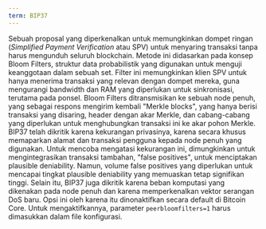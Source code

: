 ```yaml
---
term: BIP37
---
```


Sebuah proposal yang diperkenalkan untuk memungkinkan dompet ringan (*Simplified Payment Verification* atau SPV) untuk menyaring transaksi tanpa harus mengunduh seluruh blockchain. Metode ini didasarkan pada konsep Bloom Filters, struktur data probabilistik yang digunakan untuk menguji keanggotaan dalam sebuah set. Filter ini memungkinkan klien SPV untuk hanya menerima transaksi yang relevan dengan dompet mereka, guna mengurangi bandwidth dan RAM yang diperlukan untuk sinkronisasi, terutama pada ponsel. Bloom Filters ditransmisikan ke sebuah node penuh, yang sebagai respons mengirim kembali "Merkle blocks", yang hanya berisi transaksi yang disaring, header dengan akar Merkle, dan cabang-cabang yang diperlukan untuk menghubungkan transaksi ini ke akar pohon Merkle. BIP37 telah dikritik karena kekurangan privasinya, karena secara khusus memaparkan alamat dan transaksi pengguna kepada node penuh yang digunakan. Untuk mencoba mengatasi kekurangan ini, dimungkinkan untuk mengintegrasikan transaksi tambahan, "false positives", untuk menciptakan plausible deniability. Namun, volume false positives yang diperlukan untuk mencapai tingkat plausible deniability yang memuaskan tetap signifikan tinggi. Selain itu, BIP37 juga dikritik karena beban komputasi yang dikenakan pada node penuh dan karena memperkenalkan vektor serangan DoS baru. Opsi ini oleh karena itu dinonaktifkan secara default di Bitcoin Core. Untuk mengaktifkannya, parameter `peerbloomfilters=1` harus dimasukkan dalam file konfigurasi.